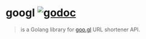 # googl [![godoc](http://img.shields.io/badge/godoc-reference-blue.svg?style=flat)](https://godoc.org/github.com/olebedev/googl)

> is a Golang library for [goo.gl](https://goo.gl/) URL shortener API.
